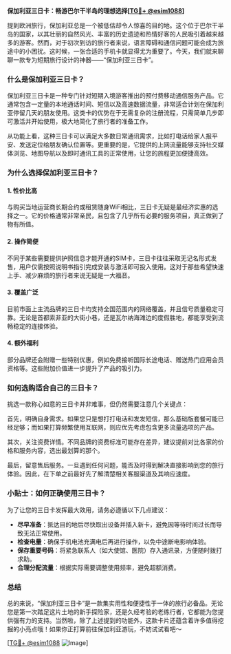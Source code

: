 **保加利亚三日卡：畅游巴尔干半岛的理想选择[[TG💪+ @esim1088](https://t.me/s/esim1088)]**

提到欧洲旅行，保加利亚总是一个被低估却令人惊喜的目的地。这个位于巴尔干半岛的国家，以其壮丽的自然风光、丰富的历史遗迹和热情好客的人民吸引着越来越多的游客。然而，对于初次到访的旅行者来说，语言障碍和通信问题可能会成为旅途中的小困扰。这时候，一张合适的手机卡就显得尤为重要了。今天，我们就来聊聊一款专为短期旅行设计的神器——“保加利亚三日卡”。

### 什么是保加利亚三日卡？

保加利亚三日卡是一种专门针对短期入境游客推出的预付费移动通信服务产品。它通常包含一定量的本地通话时间、短信以及高速数据流量，非常适合计划在保加利亚停留几天的朋友使用。这类卡的优势在于无需复杂的注册流程，只需简单几步即可激活并开始使用，极大地简化了旅行者的准备工作。

从功能上看，这种三日卡可以满足大多数日常通讯需求，比如打电话给家人报平安、发送定位给朋友确认位置等。更重要的是，它提供的上网流量能够支持社交媒体浏览、地图导航以及即时通讯工具的正常使用，让您的旅程更加便捷高效。

### 为什么选择保加利亚三日卡？

#### 1. **性价比高**
与购买当地运营商长期合约或租赁随身WiFi相比，三日卡无疑是最经济实惠的选择之一。它的价格通常非常亲民，且包含了几乎所有必要的服务项目，真正做到了物有所值。

#### 2. **操作简便**
不同于某些需要提供护照信息才能开通的SIM卡，三日卡往往采取无记名形式发售，用户仅需按照说明书指引完成安装与激活即可投入使用。这对于那些希望快速上手、减少麻烦的旅行者来说无疑是一大福音。

#### 3. **覆盖广泛**
目前市面上主流品牌的三日卡均支持全国范围内的网络覆盖，并且信号质量稳定可靠。无论是首都索非亚的大街小巷，还是瓦尔纳海滩边的度假胜地，都能享受到流畅稳定的连接体验。

#### 4. **额外福利**
部分品牌还会附赠一些特别优惠，例如免费接听国际长途电话、赠送热门应用会员资格等。这些附加价值进一步提升了产品的吸引力。

### 如何选购适合自己的三日卡？

挑选一款称心如意的三日卡并非难事，但仍然需要注意几个关键点：

首先，明确自身需求。如果您只是想打打电话和发发短信，那么基础版套餐可能已经足够；而如果打算频繁使用互联网，则应优先考虑包含更多流量选项的产品。

其次，关注资费详情。不同品牌的资费标准可能存在差异，建议提前对比各家的价格和服务内容，选出最划算的那个。

最后，留意售后服务。一旦遇到任何问题，能否及时得到解决直接影响到您的旅行体验。因此，在下单之前最好先了解清楚相关客服渠道及其响应速度。

### 小贴士：如何正确使用三日卡？

为了让您的三日卡发挥最大效用，请务必遵循以下几点建议：

- **尽早准备**：抵达目的地后尽快取出设备并插入新卡，避免因等待时间过长而导致无法正常使用。
- **检查电量**：确保手机电池充满电后再进行操作，以免中途断电影响体验。
- **保存重要号码**：将紧急联系人（如大使馆、医院）存入通讯录，方便随时拨打求助。
- **合理分配流量**：根据实际需要调整使用频率，避免超额消费。

### 总结

总的来说，“保加利亚三日卡”是一款集实用性和便捷性于一体的旅行必备品。无论您是第一次踏足这片土地的新手探险家，还是久经考验的老练行者，它都能为您提供强有力的支持。当然啦，除了上述提到的功能外，这款卡片还蕴含着许多值得挖掘的小亮点哦！如果你正打算前往保加利亚游玩，不妨试试看吧～

[[TG💪+ @esim1088](https://t.me/s/esim1088) ![Image](https://i.postimg.cc/4NQfJmqS/Snipaste-2025-05-13-00-14-12.png)]